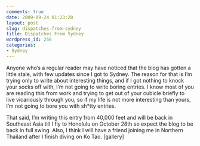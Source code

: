 ```yaml
---
comments: true
date: 2009-09-24 01:23:28
layout: post
slug: dispatches-from-sydney
title: Dispatches From Sydney
wordpress_id: 256
categories:
- Sydney
---
```


Anyone who’s a regular reader may have noticed that the blog has gotten a little stale, with few updates since I got to Sydney.  The reason for that is I’m trying only to write about interesting things, and if I got nothing to knock your socks off with, I’m not going to write boring entries.  I know most of you are reading this from work and trying to get out of your cubicle briefly to live vicariously through you, so if my life is not more interesting than yours, I’m not going to bore you with sh*tty entries.  

That said, I’m writing this entry from 40,000 feet and will be back in Southeast Asia till I fly to Honolulu on October 28th so expect the blog to be back in full swing.  Also, I think I will have a friend joining me in Northern Thailand after I finish diving on Ko Tao.
[gallery]
